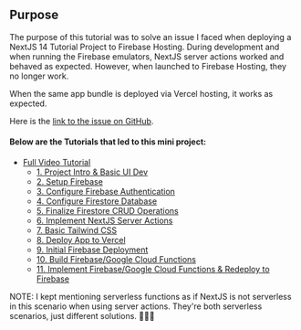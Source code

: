 ## Purpose
The purpose of this tutorial was to solve an issue I faced when deploying a NextJS 14 Tutorial Project to Firebase Hosting.  During development and when running the Firebase emulators, NextJS server actions worked and behaved as expected.  However, when launched to Firebase Hosting, they no longer work.

When the same app bundle is deployed via Vercel hosting, it works as expected.

Here is the [link to the issue on GitHub](https://github.com/firebase/firebase-tools/issues/6653).

#### Below are the Tutorials that led to this mini project:
* [Full Video Tutorial](https://youtu.be/C3iYBxO8Iao)
    * [1.  Project Intro & Basic UI Dev](https://youtu.be/2qkdFs6JnSg)
    * [2.  Setup Firebase](https://youtu.be/3EopFCiYMpI)
    * [3.  Configure Firebase Authentication](https://youtu.be/-ujFiFTT-8g)
    * [4.  Configure Firestore Database](https://youtu.be/jNR23KQu4S8)
    * [5.  Finalize Firestore CRUD Operations](https://youtu.be/KzYnpWonVoI)
    * [6.  Implement NextJS Server Actions](https://youtu.be/wxWjz3NGXZg)
    * [7.  Basic Tailwind CSS](https://youtu.be/BvTp2y8deN0)
    * [8.  Deploy App to Vercel](https://youtu.be/X1Ti9ibOf-g)
    * [9.  Initial Firebase Deployment](https://youtu.be/yXwgof1Qvss)
    * [10.  Build Firebase/Google Cloud Functions](https://youtu.be/jB_KZ5aaLKo)
    * [11.  Implement Firebase/Google Cloud Functions & Redeploy to Firebase](https://youtu.be/lGD7E3BlkbE)


NOTE:  I kept mentioning serverless functions as if NextJS is not serverless in this scenario when using server actions.  They're both serverless scenarios, just different solutions.  🤦🏽‍♂️